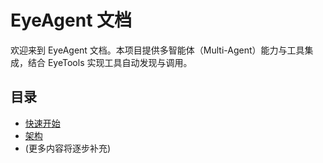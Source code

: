# EyeAgent 文档

欢迎来到 EyeAgent 文档。本项目提供多智能体（Multi-Agent）能力与工具集成，结合 EyeTools 实现工具自动发现与调用。

## 目录
- [快速开始](quickstart.md)
- [架构](architecture.md)
- (更多内容将逐步补充)
